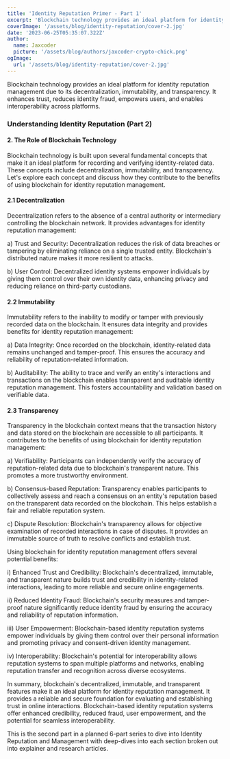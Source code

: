 ```yaml
---
title: 'Identity Reputation Primer - Part 1'
excerpt: 'Blockchain technology provides an ideal platform for identity reputation management due to its decentralization, immutability, and transparency. Decentralization enhances trust and security by removing the need for a central authority and giving users control over their own identity data.'
coverImage: '/assets/blog/identity-reputation/cover-2.jpg'
date: '2023-06-25T05:35:07.322Z'
author:
  name: Jaxcoder
  picture: '/assets/blog/authors/jaxcoder-crypto-chick.png'
ogImage:
  url: '/assets/blog/identity-reputation/cover-2.jpg'
---
```


Blockchain technology provides an ideal platform for identity reputation management due to its decentralization, immutability, and transparency. It enhances trust, reduces identity fraud, empowers users, and enables interoperability across platforms.

### Understanding Identity Reputation (Part 2)

#### 2. The Role of Blockchain Technology

Blockchain technology is built upon several fundamental concepts that make it an ideal platform for recording and verifying identity-related data. These concepts include decentralization, immutability, and transparency. Let's explore each concept and discuss how they contribute to the benefits of using blockchain for identity reputation management.

#### 2.1 Decentralization

Decentralization refers to the absence of a central authority or intermediary controlling the blockchain network. It provides advantages for identity reputation management:

a) Trust and Security: Decentralization reduces the risk of data breaches or tampering by eliminating reliance on a single trusted entity. Blockchain's distributed nature makes it more resilient to attacks.

b) User Control: Decentralized identity systems empower individuals by giving them control over their own identity data, enhancing privacy and reducing reliance on third-party custodians.

#### 2.2 Immutability

Immutability refers to the inability to modify or tamper with previously recorded data on the blockchain. It ensures data integrity and provides benefits for identity reputation management:

a) Data Integrity: Once recorded on the blockchain, identity-related data remains unchanged and tamper-proof. This ensures the accuracy and reliability of reputation-related information.

b) Auditability: The ability to trace and verify an entity's interactions and transactions on the blockchain enables transparent and auditable identity reputation management. This fosters accountability and validation based on verifiable data.

#### 2.3 Transparency

Transparency in the blockchain context means that the transaction history and data stored on the blockchain are accessible to all participants. It contributes to the benefits of using blockchain for identity reputation management:

a) Verifiability: Participants can independently verify the accuracy of reputation-related data due to blockchain's transparent nature. This promotes a more trustworthy environment.

b) Consensus-based Reputation: Transparency enables participants to collectively assess and reach a consensus on an entity's reputation based on the transparent data recorded on the blockchain. This helps establish a fair and reliable reputation system.

c) Dispute Resolution: Blockchain's transparency allows for objective examination of recorded interactions in case of disputes. It provides an immutable source of truth to resolve conflicts and establish trust.

Using blockchain for identity reputation management offers several potential benefits:

i) Enhanced Trust and Credibility: Blockchain's decentralized, immutable, and transparent nature builds trust and credibility in identity-related interactions, leading to more reliable and secure online engagements.

ii) Reduced Identity Fraud: Blockchain's security measures and tamper-proof nature significantly reduce identity fraud by ensuring the accuracy and reliability of reputation information.

iii) User Empowerment: Blockchain-based identity reputation systems empower individuals by giving them control over their personal information and promoting privacy and consent-driven identity management.

iv) Interoperability: Blockchain's potential for interoperability allows reputation systems to span multiple platforms and networks, enabling reputation transfer and recognition across diverse ecosystems.

In summary, blockchain's decentralized, immutable, and transparent features make it an ideal platform for identity reputation management. It provides a reliable and secure foundation for evaluating and establishing trust in online interactions. Blockchain-based identity reputation systems offer enhanced credibility, reduced fraud, user empowerment, and the potential for seamless interoperability.

This is the second part in a planned 6-part series to dive into Identity Reputation and Management with deep-dives into each section broken out into explainer and research articles.